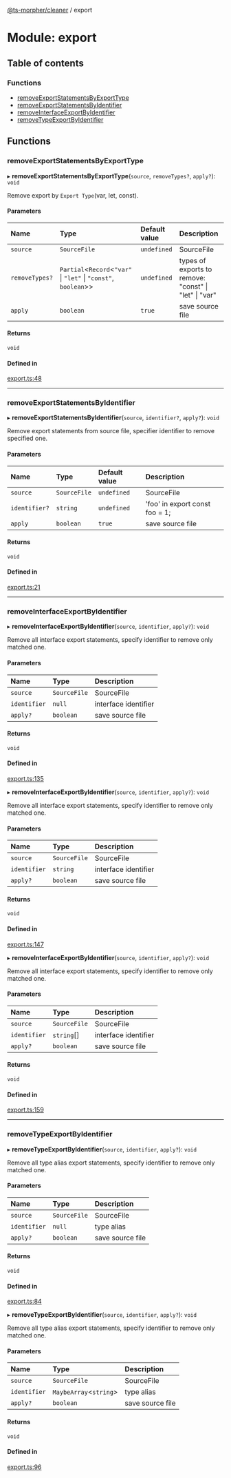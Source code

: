 [@ts-morpher/cleaner](../README.md) / export

# Module: export

## Table of contents

### Functions

- [removeExportStatementsByExportType](export.md#removeexportstatementsbyexporttype)
- [removeExportStatementsByIdentifier](export.md#removeexportstatementsbyidentifier)
- [removeInterfaceExportByIdentifier](export.md#removeinterfaceexportbyidentifier)
- [removeTypeExportByIdentifier](export.md#removetypeexportbyidentifier)

## Functions

### removeExportStatementsByExportType

▸ **removeExportStatementsByExportType**(`source`, `removeTypes?`, `apply?`): `void`

Remove export by `Export Type`(var, let, const).

#### Parameters

| Name | Type | Default value | Description |
| :------ | :------ | :------ | :------ |
| `source` | `SourceFile` | `undefined` | SourceFile |
| `removeTypes?` | `Partial`<`Record`<``"var"`` \| ``"let"`` \| ``"const"``, `boolean`\>\> | `undefined` | types of exports to remove: "const" \| "let" \| "var" |
| `apply` | `boolean` | `true` | save source file |

#### Returns

`void`

#### Defined in

[export.ts:48](https://github.com/linbudu599/morpher/blob/9f915c5/packages/cleaner/src/export.ts#L48)

___

### removeExportStatementsByIdentifier

▸ **removeExportStatementsByIdentifier**(`source`, `identifier?`, `apply?`): `void`

Remove export statements from source file, specifier identifier to remove specified one.

#### Parameters

| Name | Type | Default value | Description |
| :------ | :------ | :------ | :------ |
| `source` | `SourceFile` | `undefined` | SourceFile |
| `identifier?` | `string` | `undefined` | 'foo' in export const foo = 1; |
| `apply` | `boolean` | `true` | save source file |

#### Returns

`void`

#### Defined in

[export.ts:21](https://github.com/linbudu599/morpher/blob/9f915c5/packages/cleaner/src/export.ts#L21)

___

### removeInterfaceExportByIdentifier

▸ **removeInterfaceExportByIdentifier**(`source`, `identifier`, `apply?`): `void`

Remove all interface export statements, specify identifier to remove only matched one.

#### Parameters

| Name | Type | Description |
| :------ | :------ | :------ |
| `source` | `SourceFile` | SourceFile |
| `identifier` | ``null`` | interface identifier |
| `apply?` | `boolean` | save source file |

#### Returns

`void`

#### Defined in

[export.ts:135](https://github.com/linbudu599/morpher/blob/9f915c5/packages/cleaner/src/export.ts#L135)

▸ **removeInterfaceExportByIdentifier**(`source`, `identifier`, `apply?`): `void`

Remove all interface export statements, specify identifier to remove only matched one.

#### Parameters

| Name | Type | Description |
| :------ | :------ | :------ |
| `source` | `SourceFile` | SourceFile |
| `identifier` | `string` | interface identifier |
| `apply?` | `boolean` | save source file |

#### Returns

`void`

#### Defined in

[export.ts:147](https://github.com/linbudu599/morpher/blob/9f915c5/packages/cleaner/src/export.ts#L147)

▸ **removeInterfaceExportByIdentifier**(`source`, `identifier`, `apply?`): `void`

Remove all interface export statements, specify identifier to remove only matched one.

#### Parameters

| Name | Type | Description |
| :------ | :------ | :------ |
| `source` | `SourceFile` | SourceFile |
| `identifier` | `string`[] | interface identifier |
| `apply?` | `boolean` | save source file |

#### Returns

`void`

#### Defined in

[export.ts:159](https://github.com/linbudu599/morpher/blob/9f915c5/packages/cleaner/src/export.ts#L159)

___

### removeTypeExportByIdentifier

▸ **removeTypeExportByIdentifier**(`source`, `identifier`, `apply?`): `void`

Remove all type alias export statements, specify identifier to remove only matched one.

#### Parameters

| Name | Type | Description |
| :------ | :------ | :------ |
| `source` | `SourceFile` | SourceFile |
| `identifier` | ``null`` | type alias |
| `apply?` | `boolean` | save source file |

#### Returns

`void`

#### Defined in

[export.ts:84](https://github.com/linbudu599/morpher/blob/9f915c5/packages/cleaner/src/export.ts#L84)

▸ **removeTypeExportByIdentifier**(`source`, `identifier`, `apply?`): `void`

Remove all type alias export statements, specify identifier to remove only matched one.

#### Parameters

| Name | Type | Description |
| :------ | :------ | :------ |
| `source` | `SourceFile` | SourceFile |
| `identifier` | `MaybeArray`<`string`\> | type alias |
| `apply?` | `boolean` | save source file |

#### Returns

`void`

#### Defined in

[export.ts:96](https://github.com/linbudu599/morpher/blob/9f915c5/packages/cleaner/src/export.ts#L96)
